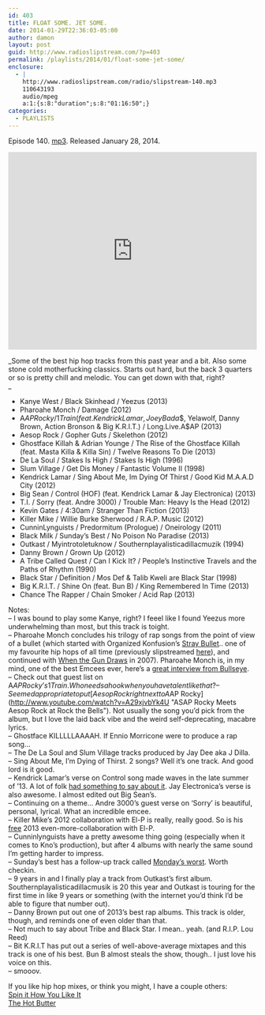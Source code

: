 ```yaml
---
id: 403
title: FLOAT SOME. JET SOME.
date: 2014-01-29T22:36:03-05:00
author: damon
layout: post
guid: http://www.radioslipstream.com/?p=403
permalink: /playlists/2014/01/float-some-jet-some/
enclosure:
  - |
    http://www.radioslipstream.com/radio/slipstream-140.mp3
    110643193
    audio/mpeg
    a:1:{s:8:"duration";s:8:"01:16:50";}
categories:
  - PLAYLISTS
---
```

Episode 140. [mp3](/radio/slipstream-140.mp3). Released January 28, 2014.

<iframe width="100%" height="400" src="https://www.mixcloud.com/widget/iframe/?light=1&feed=%2Fradioslipstream%2Ffloat-some-jet-some%2F" frameborder="0" ></iframe>

_Some of the best hip hop tracks from this past year and a bit. Also some stone cold motherfucking classics. Starts out hard, but the back 3 quarters or so is pretty chill and melodic. You can get down with that, right?  
_ 

  * Kanye West / Black Skinhead / Yeezus (2013)
  * Pharoahe Monch / Damage (2012)
  * A$AP Rocky / 1 Train (feat. Kendrick Lamar, Joey Bada$$, Yelawolf, Danny Brown, Action Bronson & Big K.R.I.T.) / Long.Live.A$AP (2013)
  * Aesop Rock / Gopher Guts / Skelethon (2012)
  * Ghostface Killah & Adrian Younge / The Rise of the Ghostface Killah (feat. Masta Killa & Killa Sin) / Twelve Reasons To Die (2013)
  * De La Soul / Stakes Is High / Stakes Is High (1996)
  * Slum Village / Get Dis Money / Fantastic Volume II (1998)
  * Kendrick Lamar / Sing About Me, Im Dying Of Thirst / Good Kid M.A.A.D City (2012)
  * Big Sean / Control (HOF) (feat. Kendrick Lamar & Jay Electronica) (2013)
  * T.I. / Sorry (feat. Andre 3000) / Trouble Man: Heavy Is the Head (2012)
  * Kevin Gates / 4:30am / Stranger Than Fiction (2013)
  * Killer Mike / Willie Burke Sherwood / R.A.P. Music (2012)
  * CunninLynguists / Predormitum (Prologue) / Oneirology (2011)
  * Black Milk / Sunday’s Best / No Poison No Paradise (2013)
  * Outkast / Myintrotoletuknow / Southernplayalisticadillacmuzik (1994)
  * Danny Brown / Grown Up (2012)
  * A Tribe Called Quest / Can I Kick It? / People’s Instinctive Travels and the Paths of Rhythm (1990)
  * Black Star / Definition / Mos Def & Talib Kweli are Black Star (1998)
  * Big K.R.I.T. / Shine On (feat. Bun B) / King Remembered In Time (2013)
  * Chance The Rapper / Chain Smoker / Acid Rap (2013) 

Notes:  
– I was bound to play some Kanye, right? I feeel like I found Yeezus more underwhelming than most, but this track is toight.  
– Pharoahe Monch concludes his trilogy of rap songs from the point of view of a bullet (which started with Organized Konfusion’s [Stray Bullet](http://www.youtube.com/watch?v=TNcS5Wl2qlo "Organized Konfusion - Stray Bullet").. one of my favourite hip hops of all time (previously slipstreamed [here](http://www.radioslipstream.com/playlists/2011/12/nocturne-in-day-major/)), and continued with [When the Gun Draws](http://www.youtube.com/watch?v=JZ6-FYAngvc "Pharoahe Monch - Gun Draws official video") in 2007). Pharoahe Monch is, in my mind, one of the best Emcees ever, here’s a [great interview from Bullseye](https://soundcloud.com/bullseye-with-jesse-thorn/pharoahe-monch).  
– Check out that guest list on A$AP Rocky’s 1 Train. Who needs a hook when you have talent like that?  
– Seemed appropriate to put [Aesop Rock right next to A$AP Rocky](http://www.youtube.com/watch?v=A29xjvbYk4U "ASAP Rocky Meets Aesop Rock at Rock the Bells"). Not usually the song you’d pick from the album, but I love the laid back vibe and the weird self-deprecating, macabre lyrics.  
– Ghostface KILLLLLAAAAH. If Ennio Morricone were to produce a rap song&#8230;  
– The De La Soul and Slum Village tracks produced by Jay Dee aka J Dilla.  
– Sing About Me, I’m Dying of Thirst. 2 songs? Well it’s one track. And good lord is it good.  
– Kendrick Lamar’s verse on Control song made waves in the late summer of ’13. A lot of folk [had something to say about it](http://www.vibe.com/photo-gallery/clap-back-ranking-best-and-worst-responses-kendrick-lamars-control-verse "Clap Back: Ranking The Best (And Worst) Responses To Kendrick Lamar's 'Control' Verse"). Jay Electronica’s verse is also awesome. I almost edited out Big Sean’s.</em>  
– Continuing on a theme&#8230; Andre 3000’s guest verse on &#8216;Sorry’ is beautiful, personal, lyrical. What an incredible emcee.  
– Killer Mike’s 2012 collaboration with El-P is really, really good. So is his [free](http://foolsgoldrecs.com/runthejewels/ "Download Run the Jewels") 2013 even-more-collaboration with El-P.  
– Cunninlynguists have a pretty awesome thing going (especially when it comes to Kno’s production), but after 4 albums with nearly the same sound I’m getting harder to impress.  
– Sunday’s best has a follow-up track called [Monday’s worst](http://www.youtube.com/watch?v=OBNpwFPVo1Y "Black Milk - Sunday's Best / Monday's Worst (Official Video)"). Worth checkin.  
– 9 years in and I finally play a track from Outkast’s first album. Southernplayalisticadillacmusik is 20 this year and Outkast is touring for the first time in like 9 years or something (with the internet you’d think I’d be able to figure that number out).  
– Danny Brown put out one of 2013’s best rap albums. This track is older, though, and reminds one of even older than that.  
– Not much to say about Tribe and Black Star. I mean.. yeah. (and R.I.P. Lou Reed)  
– Bit K.R.I.T has put out a series of well-above-average mixtapes and this track is one of his best. Bun B almost steals the show, though.. I just love his voice on this.  
– smooov.

If you like hip hop mixes, or think you might, I have a couple others:  
[Spin it How You Like It](http://www.radioslipstream.com/playlists/2012/04/spin-it-how-you-like-it/ "SPIN IT HOW YOU LIKE IT")  
[The Hot Butter](http://www.radioslipstream.com/playlists/2012/10/the-hot-butter/ "THE HOT BUTTER")